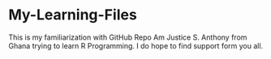 # My-Learning-Files
This is my familiarization with GitHub Repo
Am Justice S. Anthony from Ghana trying to learn R Programming.
I do hope to find support form you all.
